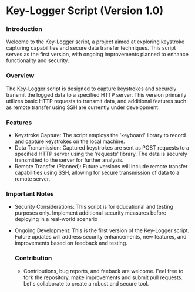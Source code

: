 # Key-Logger Script (Version 1.0)

### Introduction
Welcome to the Key-Logger script, a project aimed at exploring keystroke capturing capabilities and secure data transfer techniques. This script serves as the first version, with ongoing improvements planned to enhance functionality and security. 

### Overview
The Key-Logger script is designed to capture keystrokes and securely transmit the logged data to a specified HTTP server. This version primarily utilizes basic HTTP requests to transmit data, and additional features such as remote transfer using SSH are currently under development.

### Features
- Keystroke Capture: The script employs the 'keyboard' library to record and capture keystrokes on the local machine.
- Data Transmission: Captured keystrokes are sent as POST requests to a specified HTTP server using the 'requests' library. The data is securely transmitted to the server for further analysis.
- Remote Transfer (Planned): Future versions will include remote transfer capabilities using SSH, allowing for secure transmission of data to a remote server.

### Important Notes
- Security Considerations: This script is for educational and testing purposes only. Implement additional security measures before deploying in a real-world scenario
- Ongoing Development: This is the first version of the Key-Logger script. Future updates will address security enhancements, new features, and improvements based on feedback and testing.


  ### Contribution
  - Contributions, bug reports, and feeback are welcome. Feel free to fork the repository, make improvements and submit pull requests. Let's collaborate to create a robust and secure tool. 
